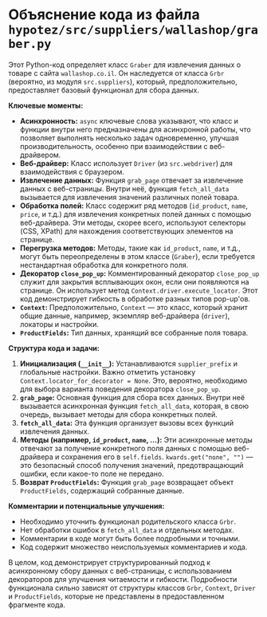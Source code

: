 # Объяснение кода из файла `hypotez/src/suppliers/wallashop/graber.py`

Этот Python-код определяет класс `Graber` для извлечения данных о товаре с сайта `wallashop.co.il`. Он наследуется от класса `Grbr` (вероятно, из модуля `src.suppliers`), который, предположительно, предоставляет базовый функционал для сбора данных.

**Ключевые моменты:**

* **Асинхронность:** `async` ключевые слова указывают, что класс и функции внутри него предназначены для асинхронной работы, что позволяет выполнять несколько задач одновременно, улучшая производительность, особенно при взаимодействии с веб-драйвером.
* **Веб-драйвер:** Класс использует `Driver` (из `src.webdriver`) для взаимодействия с браузером.
* **Извлечение данных:** Функция `grab_page` отвечает за извлечение данных с веб-страницы. Внутри неё, функция `fetch_all_data` вызывается для извлечения значений различных полей товара.
* **Обработка полей:**  Класс содержит ряд методов (`id_product`, `name`, `price`, и т.д.) для извлечения конкретных полей данных с помощью веб-драйвера. Эти методы, скорее всего, используют селекторы (CSS, XPath) для нахождения соответствующих элементов на странице.
* **Перегрузка методов:**  Методы, такие как `id_product`, `name`, и т.д., могут быть переопределены в этом классе (`Graber`), если требуется нестандартная обработка для конкретного поля.
* **Декоратор `close_pop_up`:**  Комментированный декоратор `close_pop_up` служит для закрытия всплывающих окон, если они появляются на странице.  Он использует метод `Context.driver.execute_locator`. Этот код демонстрирует гибкость в обработке разных типов pop-up'ов.
* **`Context`:**  Предположительно, `Context` — это класс, который хранит общие данные, например, экземпляр веб-драйвера (`driver`),  локаторы и настройки.
* **`ProductFields`:**  Тип данных, хранящий все собранные поля товара.

**Структура кода и задачи:**

1. **Инициализация (`__init__`):**  Устанавливаются `supplier_prefix` и глобальные настройки. Важно отметить установку `Context.locator_for_decorator = None`.  Это, вероятно, необходимо для выбора варианта поведения декоратора `close_pop_up`.
2. **`grab_page`:**  Основная функция для сбора всех данных. Внутри неё вызывается асинхронная функция `fetch_all_data`, которая, в свою очередь, вызывает методы для сбора конкретных полей.
3. **`fetch_all_data`:**  Эта функция организует вызовы всех функций извлечения данных.
4. **Методы (например, `id_product`, `name`, ...):**  Эти асинхронные методы отвечают за получение конкретного поля данных с помощью веб-драйвера и сохранения его в `self.fields`.  `kwards.get("поле", "")` — это безопасный способ получения значений, предотвращающий ошибки, если какое-то поле не передано.
5. **Возврат `ProductFields`:** Функция `grab_page` возвращает объект `ProductFields`, содержащий собранные данные.


**Комментарии и потенциальные улучшения:**

* Необходимо уточнить функционал родительского класса `Grbr`.
* Нет обработки ошибок в `fetch_all_data` и отдельных методах.
*  Комментарии в коде могут быть более подробными и точными.
* Код содержит множество неиспользуемых комментариев и кода.

В целом, код демонстрирует структурированный подход к асинхронному сбору данных с веб-страницы, с использованием декораторов для улучшения читаемости и гибкости.  Подробности функционала сильно зависят от структуры классов `Grbr`, `Context`, `Driver` и `ProductFields`, которые не представлены в предоставленном фрагменте кода.